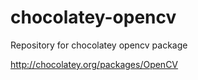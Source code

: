 chocolatey-opencv
=================

Repository for chocolatey opencv package

http://chocolatey.org/packages/OpenCV